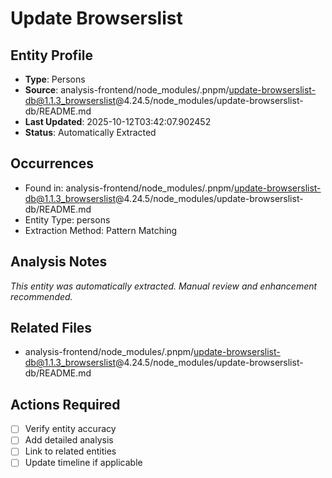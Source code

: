 # Update Browserslist

## Entity Profile
- **Type**: Persons
- **Source**: analysis-frontend/node_modules/.pnpm/update-browserslist-db@1.1.3_browserslist@4.24.5/node_modules/update-browserslist-db/README.md
- **Last Updated**: 2025-10-12T03:42:07.902452
- **Status**: Automatically Extracted

## Occurrences
- Found in: analysis-frontend/node_modules/.pnpm/update-browserslist-db@1.1.3_browserslist@4.24.5/node_modules/update-browserslist-db/README.md
- Entity Type: persons
- Extraction Method: Pattern Matching

## Analysis Notes
*This entity was automatically extracted. Manual review and enhancement recommended.*

## Related Files
- analysis-frontend/node_modules/.pnpm/update-browserslist-db@1.1.3_browserslist@4.24.5/node_modules/update-browserslist-db/README.md

## Actions Required
- [ ] Verify entity accuracy
- [ ] Add detailed analysis
- [ ] Link to related entities
- [ ] Update timeline if applicable
